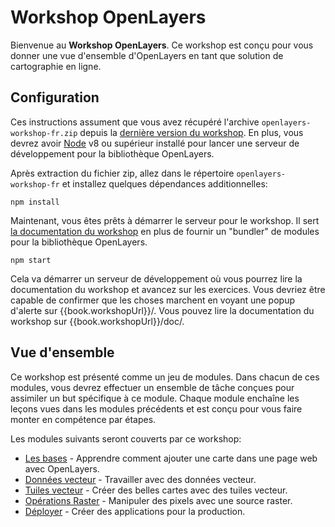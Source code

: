 # Workshop OpenLayers

Bienvenue au **Workshop OpenLayers**. Ce workshop est conçu pour vous donner une vue d'ensemble d'OpenLayers en tant que solution de cartographie en ligne.

## Configuration

Ces instructions assument que vous avez récupéré l'archive `openlayers-workshop-fr.zip` depuis la [dernière version du workshop](https://github.com/openlayers/workshop/releases).  En plus, vous devrez avoir [Node](https://nodejs.org/) v8 ou supérieur installé pour lancer une serveur de développement pour la bibliothèque OpenLayers.

Après extraction du fichier zip, allez dans le répertoire `openlayers-workshop-fr` et installez quelques dépendances additionnelles:

    npm install

Maintenant, vous êtes prêts à démarrer le serveur pour le workshop.  Il sert [la documentation du workshop]({{book.workshopUrl}}/doc/) en plus de fournir un "bundler" de modules pour la bibliothèque OpenLayers.

    npm start

Cela va démarrer un serveur de développement où vous pourrez lire la documentation du workshop et avancez sur les exercices.  Vous devriez être capable de confirmer que les choses marchent en voyant une popup d'alerte sur {{book.workshopUrl}}/.  Vous pouvez lire la documentation du workshop sur {{book.workshopUrl}}/doc/.

## Vue d'ensemble

Ce workshop est présenté comme un jeu de modules.  Dans chacun de ces modules, vous devrez effectuer un ensemble de tâche conçues pour assimiler un but spécifique à ce module.  Chaque module enchaîne les leçons vues dans les modules précédents et est conçu pour vous faire monter en compétence par étapes.

Les modules suivants seront couverts par ce workshop:

* [Les bases](basics/README.md) - Apprendre comment ajouter une carte dans une page web avec OpenLayers.
* [Données vecteur](vector/README.md) - Travailler avec des données vecteur.
* [Tuiles vecteur](vectortile/README.md) - Créer des belles cartes avec des tuiles vecteur.
* [Opérations Raster](raster/README.md) - Manipuler des pixels avec une source raster.
* [Déployer](deploying/README.md) - Créer des applications pour la production.